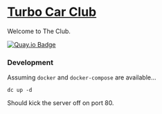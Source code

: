 # [Turbo Car Club][]

Welcome to The Club.

[![Quay.io Badge]][Quay.io]

### Development

Assuming `docker` and `docker-compose` are available...

```
dc up -d
```

Should kick the server off on port 80.

[Turbo Car Club]: http://turbocar.club
[Quay.io Badge]: https://quay.io/repository/turbocarclub/turbo-car-club/status
[Quay.io]: https://quay.io/repository/turbocarclub/turbo-car-club
